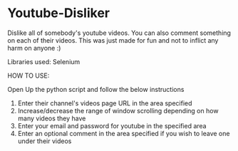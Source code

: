 # Youtube-Disliker
Dislike all of somebody's youtube videos. You can also comment something on each of their videos. This was just made for fun and not to inflict any harm on anyone :)


Libraries used: Selenium 

HOW TO USE:

Open Up the python script and follow the below instructions

1. Enter their channel's videos page URL in the area specified
2. Increase/decrease the range of window scrolling depending on how many videos they have
3. Enter your email and password for youtube in the specified area
4. Enter an optional comment in the area specified if you wish to leave one under their videos
